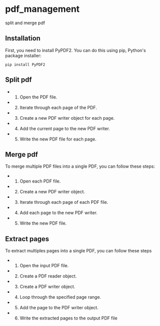 # pdf_management
split and merge pdf
## Installation
First, you need to install PyPDF2. You can do this using pip, Python's package installer:
```shell
pip install PyPDF2

```
## Split pdf
- 1) Open the PDF file.
- 2) Iterate through each page of the PDF.
- 3) Create a new PDF writer object for each page.
- 4) Add the current page to the new PDF writer.
- 5) Write the new PDF file for each page.

## Merge pdf
To merge multiple PDF files into a single PDF, you can follow these steps:

- 1) Open each PDF file.
- 2) Create a new PDF writer object.
- 3) Iterate through each page of each PDF file.
- 4) Add each page to the new PDF writer.
- 5) Write the new PDF file.


## Extract pages
To extract multiples pages into a single PDF, you can follow these steps

- 1) Open the input PDF file.
- 2) Create a PDF reader object.
- 3) Create a PDF writer object.
- 4) Loop through the specified page range.
- 5) Add the page to the PDF writer object.
- 6) Write the extracted pages to the output PDF file